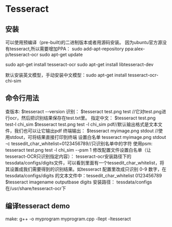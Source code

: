# Tesseract

##  安装
可以使用预编译（pre-built)的二进制版本或者用源码安装。
因为ubuntu官方源没有tesseract,所以需要增加PPA：
sudo add-apt-repository ppa:alex-p/tesseract-ocr
sudo apt-get update

sudo apt-get install tesseract-ocr
sudo apt-get install libtesseract-dev

默认安装英文模型，手动安装中文模型：sudo apt-get install tesseract-ocr-chi-sim

## 命令行用法
查版本:
$tesseract --version
识别：
$tesseract test.png test //它对test.png进行ocr，然后把识别结果保存在test.txt里。
指定中文：
 $tesseract test.png test-l chi_sim
 $tesseract test.png test -l chi_sim pdf//默认输出格式是文本文件，我们也可以让它输出pdf
终端输出：
$tesseract myimage.png stdout //使用stdout，可将结果直接打印到终端
设置白名单
tesseract myimage.png stdout -c tessedit_char_whitelist=0123456789//只识别名单中的字符
使用psm:
tesseract test.png test -l chi_sim  --psm 1
修改配置文件设置白名单（让tesseract-OCR只识别指定内容）：
tesseract-ocr安装路径下的tessdata/configs/digits文件，可以看到里面有一个tessedit_char_whitelist，将其设置成我们需要得到的识别结果。如tesseract 配置里改成只识别 0-9 数字，在tessdata/configs/digits 的文本文件中：tessedit_char_whitelist 0123456789 
$tesseract  imagename  outputbase  digits
安装路径：
tessdata/configs在/usr/share/tesseract-ocr下

## 编译tesseract demo
make:  g++ -o myprogram myprogram.cpp -llept -ltesseract